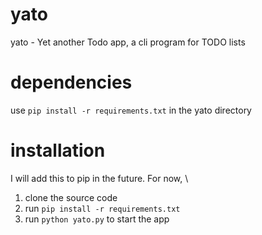 # yato
yato - Yet another Todo app, a cli program for TODO lists

# dependencies
use `pip install -r requirements.txt` in the yato directory

# installation
I will add this to pip in the future. For now, \
1. clone the source code
2. run `pip install -r requirements.txt`
3. run `python yato.py` to start the app